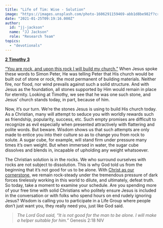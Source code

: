 ```yaml
---
title: "Life of Tim: Wise - Solution"
image: "https://images.unsplash.com/photo-1606291159469-abb1d8be982f?crop=entropy&amp;cs=srgb&amp;fm=jpg&amp;ixid=MXw5NjYxfDB8MXxzZWFyY2h8OXx8U3RvbmUlMjB3YWxsfGVufDB8fHw&amp;ixlib=rb-1.2.1&amp;q=85"
date: "2021-01-25T09:19:16.000Z"
author:
  id: "jj-jackson"
  name: "JJ Jackson"
  role: "Research Team"
topics:
  - "devotionals"
---
```

[**2 Timothy 3**][1]

[“You are rock, and upon this rock I will build my church.”][2] When Jesus spoke these words to Simon Peter, He was telling Peter that His church would be built out of stone or rock, the most permanent of building materials. Neither fire, nor flood, nor wind prevails against such a solid structure. And with Jesus as the foundation, all stones supported by Him would remain in place for eternity.  Looking at Timothy, we see that he was one such stone, and Jesus’ church stands today, in part, because of him.

Now, it’s our turn.  We’re the stones Jesus is using to build His church today.  As a Christian, many will attempt to seduce you with worldly rewards such as friendship, popularity, success, etc.  Such empty promises are difficult to recognize as evil especially when presented attractively with flattering and polite words.  But beware.  Wisdom shows us that such attempts are only made to entice you into their culture so as to change you from rock to solute. A sugar cube, for example, will stand firm under pressure many times it’s own weight. But when immersed in water, the sugar cube dissolves and blends in, incapable of upholding any weight whatsoever.

The Christian solution is in the rocks.  We who surround ourselves with rocks are not subject to dissolution.  This is why God told us from the beginning that it’s not good for us to be alone. With [Christ as our cornerstone,][3] we remain rock-steady under the tremendous pressure of dark forces tirelessly working in this world to dilute, and ultimately, defeat truth. So today, take a moment to examine your schedule. Are you spending more of your free time with solid Christians who politely ensure Jesus is included in the conversation or with folks who spend hours on end rudely ignoring Jesus?  Wisdom is calling you to participate in a Life Group where people don’t just want you, they really need you, just like God said.

> _The Lord God said, “It is not good for the man to be alone. I will make a helper suitable for him.”_ Genesis 2:18 NIV

[1]: https://www.biblegateway.com/passage/?search=2+Tim+3&version=NLT
[2]: https://www.biblegateway.com/passage/?search=matt+16%3A15-18&version=NLT
[3]: https://www.biblegateway.com/passage/?search=Matthew%2021%3A42&version=NLT
